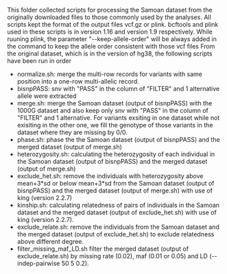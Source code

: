 This folder collected scripts for processing the Samoan dataset from the originally downloaded files to those commonly used by the analyses. 
All scripts kept the format of the output files vcf.gz or plink. bcftools and plink used in these scripts is in version 1.16 and version 1.9 respectively.
While ruuning plink, the parameter "--keep-allele-order" will be always added in the command to keep the allele order consistent with those vcf files
From the original dataset, which is in the version of hg38, the following scripts have been run in order 

- normalize.sh: merge the multi-row records for variants with same position into a one-row multi-allelic record.
- bisnpPASS: snv with "PASS" in the column of "FILTER" and 1 alternative allele were extracted
- merge.sh: merge the Samoan dataset (output of bisnpPASS) with the 1000G dataset and also keep only snv with "PASS" in the column of "FILTER" and 1 alternative.
  For variants exsiting in one dataset while not exisiting in the other one, we fill the genotype of those variants in the dataset where they are missing by 0/0.
- phase.sh: phase the the Samoan dataset (output of bisnpPASS) and the merged dataset (output of merge.sh)
- heterozygosity.sh: calculating the heterozygosity of each individual in the Samoan dataset (output of bisnpPASS) and the merged dataset (output of merge.sh)
- exclude_het.sh: remove the individuals with heterozygosity above mean+3\*sd or below mean+3\*sd from the Samoan dataset (output of bisnpPASS) and the merged dataset (output of merge.sh) with use of king (version 2.2.7)
- kinship.sh: calculating relatedness of pairs of individuals in the Samoan dataset and the merged dataset (output of exclude_het.sh) with use of king (version 2.2.7).
- exclude_relate.sh: remove the individuals from the Samoan dataset and the merged dataset (output of exclude_het.sh) to exclude relatedness above different degree. 
- filter_missing_maf_LD.sh filter the merged dataset (output of exclude_relate.sh) by missing rate (0.02), maf (0.01 or 0.05) and LD (--indep-pairwise 50 5 0.2).
